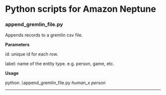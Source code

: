 # Python scripts for Amazon Neptune

### append_gremlin_file.py
Appends records to a gremlin csv file.

**Parameters**

id: unique id for each row.

label: name of the entity type. e.g. person, game, etc.

**Usage**

python .\append_gremlin_file.py *human_x* *person*

---
